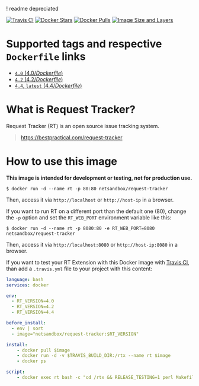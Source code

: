! readme depreciated

[![Travis CI](https://img.shields.io/travis/cloos/docker-rt/master.svg)](https://travis-ci.org/cloos/docker-rt-base)
[![Docker Stars](https://img.shields.io/docker/stars/netsandbox/request-tracker.svg)](https://hub.docker.com/r/netsandbox/request-tracker/)
[![Docker Pulls](https://img.shields.io/docker/pulls/netsandbox/request-tracker.svg)](https://hub.docker.com/r/netsandbox/request-tracker/)
[![Image Size and Layers](https://images.microbadger.com/badges/image/netsandbox/request-tracker.svg)](https://microbadger.com/images/netsandbox/request-tracker "Get your own image badge on microbadger.com")
# Supported tags and respective `Dockerfile` links

-	[`4.0` (4.0/*Dockerfile*)](https://github.com/cloos/docker-rt/blob/master/4.0/Dockerfile)
-	[`4.2` (4.2/*Dockerfile*)](https://github.com/cloos/docker-rt/blob/master/4.2/Dockerfile)
-	[`4.4`, `latest` (4.4/*Dockerfile*)](https://github.com/cloos/docker-rt/blob/master/4.4/Dockerfile)

# What is Request Tracker?

Request Tracker (RT) is an open source issue tracking system.

> https://bestpractical.com/request-tracker

# How to use this image

**This image is intended for development or testing, not for production use.**

```shell
$ docker run -d --name rt -p 80:80 netsandbox/request-tracker
```

Then, access it via `http://localhost` or `http://host-ip` in a browser.

If you want to run RT on a different port than the default one (80), change the `-p` option and set the `RT_WEB_PORT` environment variable like this:

```shell
$ docker run -d --name rt -p 8080:80 -e RT_WEB_PORT=8080 netsandbox/request-tracker
```

Then, access it via `http://localhost:8080` or `http://host-ip:8080` in a browser.

If you want to test your RT Extension with this Docker image with
[Travis CI](https://travis-ci.org/), than add a `.travis.yml` file to your
project with this content:

```yaml
language: bash
services: docker

env:
  - RT_VERSION=4.0
  - RT_VERSION=4.2
  - RT_VERSION=4.4

before_install:
  - env | sort
  - image="netsandbox/request-tracker:$RT_VERSION"

install:
    - docker pull $image
    - docker run -d -v $TRAVIS_BUILD_DIR:/rtx --name rt $image
    - docker ps

script:
    - docker exec rt bash -c "cd /rtx && RELEASE_TESTING=1 perl Makefile.PL && make && make test"
```
